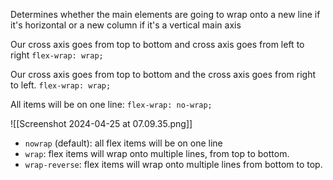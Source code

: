 Determines whether the main elements are going to wrap onto a new line if it's horizontal or a new column if it's a vertical main axis

Our cross axis goes from top to bottom and cross axis goes from left to right
`flex-wrap: wrap;`

Our cross axis goes from top to bottom and the cross axis goes from right to left. 
`flex-wrap: wrap;`


All items will be on one line:
`flex-wrap: no-wrap;`


![[Screenshot 2024-04-25 at 07.09.35.png]]



- `nowrap` (default): all flex items will be on one line
- `wrap`: flex items will wrap onto multiple lines, from top to bottom.
- `wrap-reverse`: flex items will wrap onto multiple lines from bottom to top.